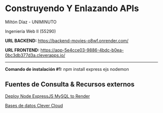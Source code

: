 # Construyendo Y Enlazando APIs
Miltón Díaz - UNIMINUTO

Ingeniería Web II (55290)

**URL BACKEND:** https://backend-movies-o8wf.onrender.com/

**URL FRONTEND:** https://app-5e4cce03-9886-4bdc-b0ea-0bc3db377d3a.cleverapps.io/

-------------

**Comando de instalación #1:** npm install express ejs nodemon

## Fuentes de Consulta & Recursos externos
[Deploy Node ExpressJS MySQL to Render](https://www.youtube.com/watch?v=CXiT-DWn1zs)

[Bases de datos Clever Cloud](https://www.youtube.com/watch?v=OS5qmlfO-ss)